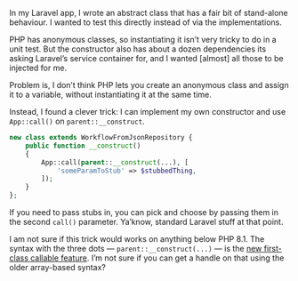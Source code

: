 In my Laravel app, I wrote an abstract class that has a fair bit of stand-alone behaviour. I wanted to test this directly instead of via the implementations.

PHP has anonymous classes, so instantiating it isn’t very tricky to do in a unit test. But the constructor also has about a dozen dependencies its asking Laravel’s service container for, and I wanted \[almost\] all those to be injected for me.

Problem is, I don’t think PHP lets you create an anonymous class and assign it to a variable, without instantiating it at the same time.

Instead, I found a clever trick: I can implement my own constructor and use `App::call()` on `parent::__construct`.

```php
new class extends WorkflowFromJsonRepository {
    public function __construct()
    {
        App::call(parent::__construct(...), [
            'someParamToStub' => $stubbedThing,
        ]);
    }
};
```

If you need to pass stubs in, you can pick and choose by passing them in the second `call()` parameter. Ya’know, standard Laravel stuff at that point.

I am not sure if this trick would works on anything below PHP 8.1. The syntax with the three dots — `parent::__construct(...)` — is the [new first-class callable feature](https://www.php.net/manual/en/functions.first_class_callable_syntax.php). I’m not sure if you can get a handle on that using the older array-based syntax?
